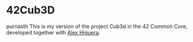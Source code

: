 # 42Cub3D
purnasth
This is my version of the project Cub3d in the 42 Common Core, developed together with [Alex Higuera](https://github.com/alexhiguera).
